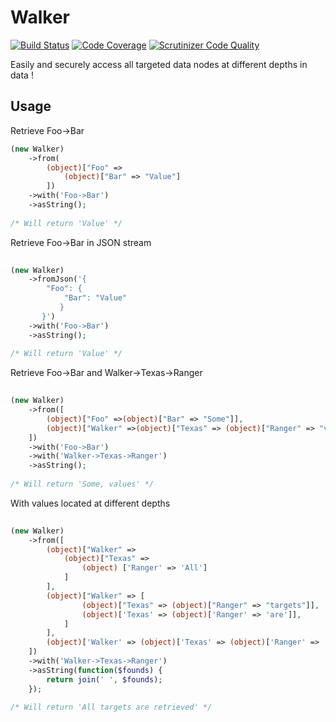 # Walker

[![Build Status](https://api.travis-ci.org/x-o-r/walker.svg?branch=master)](https://api.travis-ci.org/x-o-r/walker.svg?branch=master)
[![Code Coverage](https://scrutinizer-ci.com/g/x0r0x/Walker/badges/coverage.png?b=master)](https://scrutinizer-ci.com/g/x0r0x/Walker/?branch=master)
[![Scrutinizer Code Quality](https://scrutinizer-ci.com/g/x0r0x/Walker/badges/quality-score.png?b=master)](https://scrutinizer-ci.com/g/x0r0x/Walker/?branch=master)

Easily and securely access all targeted data nodes at different depths in data !

## Usage

Retrieve Foo->Bar
```php
(new Walker)
    ->from(
        (object)["Foo" =>
            (object)["Bar" => "Value"]
        ])
    ->with('Foo->Bar')
    ->asString();
  
/* Will return 'Value' */
```
Retrieve Foo->Bar in JSON stream 
```php
     
(new Walker)
    ->fromJson('{
        "Foo": {
            "Bar": "Value"
           }
       }')
    ->with('Foo->Bar')
    ->asString();
  
/* Will return 'Value' */
```
Retrieve Foo->Bar and Walker->Texas->Ranger
```php
     
(new Walker)
    ->from([
        (object)["Foo" =>(object)["Bar" => "Some"]],
        (object)["Walker" =>(object)["Texas" => (object)["Ranger" => "values"]]]
    ])
    ->with('Foo->Bar')
    ->with('Walker->Texas->Ranger')
    ->asString();
  
/* Will return 'Some, values' */
```
With values located at different depths
```php
           
(new Walker)
    ->from([
        (object)["Walker" =>
            (object)["Texas" =>
                (object) ['Ranger' => 'All']
            ]
        ],
        (object)["Walker" => [
                (object)["Texas" => (object)["Ranger" => "targets"]],
                (object)['Texas' => (object)['Ranger' => 'are']],
            ]
        ],
        (object)['Walker' => (object)['Texas' => (object)['Ranger' => 'retrieved']]]
    ])
    ->with('Walker->Texas->Ranger')
    ->asString(function($founds) {
        return join(' ', $founds);
    });
  
/* Will return 'All targets are retrieved' */
```
